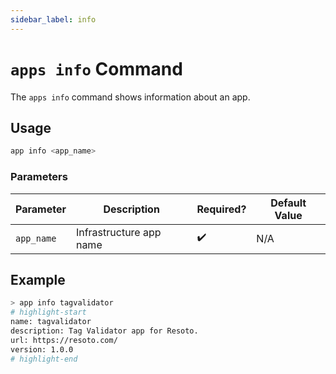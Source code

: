 ```yaml
---
sidebar_label: info
---
```


# `apps info` Command

The `apps info` command shows information about an app.

## Usage

```bash
app info <app_name>
```

### Parameters

| Parameter  | Description             | Required? | Default Value |
| ---------- | ----------------------- | --------- | ------------- |
| `app_name` | Infrastructure app name | ✔️        | N/A           |

## Example

```bash
> app info tagvalidator
# highlight-start
name: tagvalidator
description: Tag Validator app for Resoto.
url: https://resoto.com/
version: 1.0.0
# highlight-end
```
